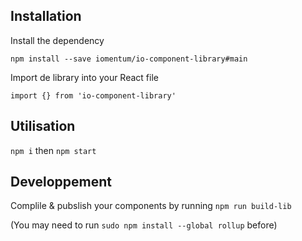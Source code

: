 ## Installation

Install the dependency

`npm install --save iomentum/io-component-library#main`

Import de library into your React file

`import {} from 'io-component-library'`

## Utilisation

`npm i`
then
`npm start`

## Developpement

Complile & pubslish your components by running
`npm run build-lib`

(You may need to run `sudo npm install --global rollup` before)
